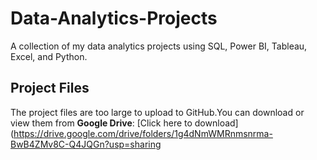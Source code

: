 # Data-Analytics-Projects
A collection of my data analytics projects using SQL, Power BI, Tableau, Excel, and Python.
## Project Files
The project files are too large to upload to GitHub.You can download or view them from **Google Drive**:
[Click here to download](https://drive.google.com/drive/folders/1g4dNmWMRnmsnrma-BwB4ZMv8C-Q4JQGn?usp=sharing
